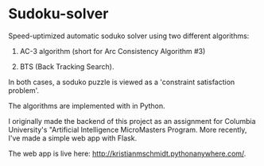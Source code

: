 # Sudoku-solver

Speed-uptimized automatic soduko solver using two different algorithms:

1. AC-3 algorithm (short for Arc Consistency Algorithm #3)

2. BTS (Back Tracking Search).

In both cases, a soduko puzzle is viewed as a 'constraint satisfaction problem'.

The algorithms are implemented with in Python.

I originally made the backend of this project as an assignment for Columbia University's "Artificial Intelligence MicroMasters Program. More recently, I've made a simple web app with Flask.

The web app is live here: http://kristianmschmidt.pythonanywhere.com/.
